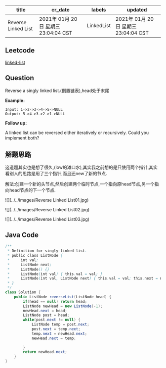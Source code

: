 

| title               | cr_date                              | labels     | updated                              |
| ------------------- | ------------------------------------ | ---------- | ------------------------------------ |
| Reverse Linked List | 2021年 01月 20日 星期三 23:04:04 CST | LinkedList | 2021年 01月 20日 星期三 23:04:04 CST |

## Leetcode

[linked-list](https://leetcode.com/explore/learn/card/linked-list/219/classic-problems/1205/)  

## Question

Reverse a singly linked list.(倒置链表),head处于末尾

**Example:**

```
Input: 1->2->3->4->5->NULL
Output: 5->4->3->2->1->NULL
```

**Follow up:**

A linked list can be reversed either iteratively or recursively. Could you implement both?

## 解题思路

这道题其实也是想了很久,(low的滩口水),其实我之前想的是只使用两个指针,其实看别人的思路是用了三个指针,而且还new了新的节点.

解法:创建一个新的头节点,然后创建两个临时节点,一个指向原head节点,另一个指向head节点的下一个节点.

![](../../images/Reverse Linked List01.jpg)



![](../../images/Reverse Linked List02.jpg)



![](../../images/Reverse Linked List03.jpg)

## Java Code

```java
/**
 * Definition for singly-linked list.
 * public class ListNode {
 *     int val;
 *     ListNode next;
 *     ListNode() {}
 *     ListNode(int val) { this.val = val; }
 *     ListNode(int val, ListNode next) { this.val = val; this.next = next; }
 * }
 */
class Solution {
    public ListNode reverseList(ListNode head) {
        if(head == null) return head;
        ListNode newHead = new ListNode(-1);
        newHead.next = head;
        ListNode post = head;
        while(post.next != null) {
            ListNode temp = post.next;
            post.next = temp.next;
            temp.next = newHead.next;
            newHead.next = temp;
            
        }
        return newHead.next;
    }
}

```



